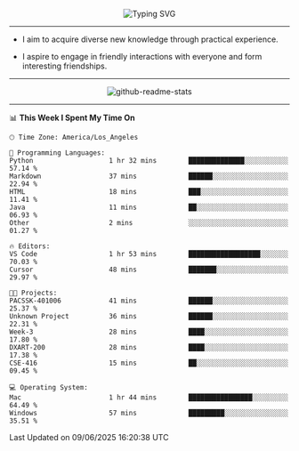 <p align="center">
  <img src="https://readme-typing-svg.demolab.com?font=Fira+Code&weight=500&size=32&duration=2500&pause=1600&center=true&vCenter=true&random=false&width=1024&height=64&lines=Hi+there+%F0%9F%91%8B;I'm+delighted+you+could+make+it+here+%F0%9F%8E%89;I'm+Harry%2C+a+college+student+still+finding+my+way" alt="Typing SVG" />
</p>


---


- I aim to acquire diverse new knowledge through practical experience.

- I aspire to engage in friendly interactions with everyone and form interesting friendships.


---


<p align="center">
  <img src="https://github-readme-stats.vercel.app/api?username=Harry-Jing&show_icons=true" alt="github-readme-stats"/>
</p>


---

<!--START_SECTION:waka-->
📊 **This Week I Spent My Time On** 

```text
🕑︎ Time Zone: America/Los_Angeles

💬 Programming Languages: 
Python                   1 hr 32 mins        ██████████████░░░░░░░░░░░   57.14 % 
Markdown                 37 mins             ██████░░░░░░░░░░░░░░░░░░░   22.94 % 
HTML                     18 mins             ███░░░░░░░░░░░░░░░░░░░░░░   11.41 % 
Java                     11 mins             ██░░░░░░░░░░░░░░░░░░░░░░░   06.93 % 
Other                    2 mins              ░░░░░░░░░░░░░░░░░░░░░░░░░   01.27 % 

🔥 Editors: 
VS Code                  1 hr 53 mins        ██████████████████░░░░░░░   70.03 % 
Cursor                   48 mins             ███████░░░░░░░░░░░░░░░░░░   29.97 % 

🐱‍💻 Projects: 
PACSSK-401006            41 mins             ██████░░░░░░░░░░░░░░░░░░░   25.37 % 
Unknown Project          36 mins             ██████░░░░░░░░░░░░░░░░░░░   22.31 % 
Week-3                   28 mins             ████░░░░░░░░░░░░░░░░░░░░░   17.80 % 
DXART-200                28 mins             ████░░░░░░░░░░░░░░░░░░░░░   17.38 % 
CSE-416                  15 mins             ██░░░░░░░░░░░░░░░░░░░░░░░   09.45 % 

💻 Operating System: 
Mac                      1 hr 44 mins        ████████████████░░░░░░░░░   64.49 % 
Windows                  57 mins             █████████░░░░░░░░░░░░░░░░   35.51 % 
```


 Last Updated on 09/06/2025 16:20:38 UTC
<!--END_SECTION:waka-->
